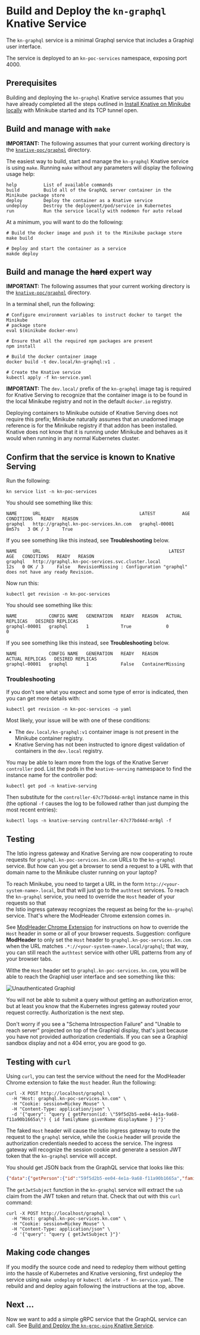# Build and Deploy the `kn-graphql` Knative Service

The `kn-graphql` service is a minimal Graphql service that includes a Graphiql user interface. 

The service is deployed to an `kn-poc-services` namespace, exposing port 4000.

## Prerequisites

Building and deploying the `kn-graphql` Knative service assumes that you have already completed all the steps 
outlined in [Install Knative on Minikube locally](Installation.md) with Minikube started and its TCP tunnel open.

## Build and manage with `make`

**IMPORTANT:** The following assumes that your current working directory is the [`knative-poc/graphql`](../graphql)
directory.

The easiest way to build, start and manage the `kn-graphql` Knative service is using `make`. Running `make` without any
parameters will display the following usage help:

```text
help          List of available commands
build         Build all of the GraphQL server container in the Minikube package store
deploy        Deploy the container as a Knative service
undeploy      Destroy the deployment/pod/service in Kubernetes
run           Run the service locally with nodemon for auto reload
```

At a minimum, you will want to do the following:

```shell
# Build the docker image and push it to the Minikube package store 
make build

# Deploy and start the container as a service
makde deploy
```

## Build and manage the ~~hard~~ expert way 

**IMPORTANT:** The following assumes that your current working directory is the [`knative-poc/graphql`](../kn-graphql)
directory.

In a terminal shell, run the following:

```shell
# Configure environment variables to instruct docker to target the Minikube
# package store
eval $(minikube docker-env)

# Ensure that all the required npm packages are present
npm install

# Build the docker container image
docker build -t dev.local/kn-graphql:v1 .

# Create the Knative service  
kubectl apply -f kn-service.yaml
```

**IMPORTANT:** The `dev.local/` prefix of the `kn-graphql` image tag is required for Knative Serving to recognize
that the container image is to be found in the local Minikube registry and not in the default `docker.io` registry.

Deploying containers to Minikube outside of Knative Serving does not require this prefix; Minikube naturally assumes
that an unadorned image reference is for the Minikube registry if that addon has been installed. Knative does not
know that it is running under Minikube and behaves as it would when running in any normal Kubernetes cluster.

## Confirm that the service is known to Knative Serving

Run the following:

```shell
kn service list -n kn-poc-services
```

You should see something like this:

```text
NAME      URL                                     LATEST          AGE     CONDITIONS   READY   REASON
graphql   http://graphql.kn-poc-services.kn.com   graphql-00001   8m57s   3 OK / 3     True
```

If you see something like this instead, see **Troubleshooting** below.

```text
NAME      URL                                                LATEST   AGE   CONDITIONS   READY   REASON
graphql   http://graphql.kn-poc-services.svc.cluster.local            12s   0 OK / 3     False   RevisionMissing : Configuration "graphql" does not have any ready Revision.
```

Now run this:

```shell
kubectl get revision -n kn-poc-services
```

You should see something like this:

```text
NAME            CONFIG NAME   GENERATION   READY   REASON   ACTUAL REPLICAS   DESIRED REPLICAS
graphql-00001   graphql       1            True             0                 0
```

If you see something like this instead, see **Troubleshooting** below.

```text
NAME            CONFIG NAME   GENERATION   READY   REASON             ACTUAL REPLICAS   DESIRED REPLICAS
graphql-00001   graphql       1            False   ContainerMissing
```

### Troubleshooting

If you don't see what you expect and some type of error is indicated, then you can get more details with:

```shell
kubectl get revision -n kn-poc-services -o yaml
```

Most likely, your issue will be with one of these conditions:

* The `dev.local/kn-graphql:v1` container image is not present in the Minikube container registry.
* Knative Serving has not been instructed to ignore digest validation of containers in the `dev.local` registry.

You may be able to learn more from the logs of the Knative Server `controller` pod. List the pods in the `knative-serving`
namespace to find the instance name for the controller pod:

```shell
kubectl get pod -n knative-serving
```

Then substitute for the `controller-67c77bd44d-mr8gl` instance name in this (the optional `-f` causes the log to be followed rather 
than just dumping the most recent entries):

```shell
kubectl logs -n knative-serving controller-67c77bd44d-mr8gl -f
```

## Testing

The Istio ingress gateway and Knative Serving are now cooperating to route requests for `graphql.kn-poc-services.kn.com` 
URLs to the `kn-graphql` service. But how can you get a browser to send a request to a URL with that domain name to 
the Minikube cluster running on your laptop? 

To reach Minikube, you need to target a URL in the form `http://<your-system-name>.local`, but that will just go to the 
`authtest` services. To reach the `kn-graphql` service, you need to override the `Host` header of your requests so that  
the Istio ingress gateway recognizes the request as being for the `kn-graphql` service. That's where the ModHeader 
Chrome extension comes in.

See [ModHeader Chrome Extension](modheader.md) for instructions on how to override the `Host` header in some or all of 
your browser requests. Suggestion: configure **ModHeader** to only set the `Host` header to `graphql.kn-poc-services.kn.com`
when the URL matches `.*://<your-system-name>.local/graphql`; that way, you can still reach the `authtest` service with
other URL patterns from any of your browser tabs.

Withe the `Host` header set to `graphql.kn-poc-services.kn.com`, you will be able to reach the Graphiql user interface
and see something like this:

![Unauthenticated Graphiql](graphiql-not-authorized.png)

You will not be able to submit a query without getting an authorization error, but at least you know that the Kubernetes
ingress gateway routed your request correctly. Authorization is the next step.

Don't worry if you see a "Schema Introspection Failure" and "Unable to reach server" projected on top of the Graphiql 
display, that's just because you have not provided authorization credentials. If you can see a Graphiql sandbox 
display and not a 404 error, you are good to go.

## Testing with `curl`

Using `curl`, you can test the service without the need for the ModHeader Chrome extension to fake the `Host` header. 
Run the following:

```shell
curl -X POST http://localhost/graphql \
  -H "Host: graphql.kn-poc-services.kn.com" \
  -H "Cookie: session=Mickey Mouse" \
  -H "Content-Type: application/json" \
  -d '{"query": "query { getPerson(id: \"59f5d2b5-ee04-4e1a-9a68-f11a90b1665a\") { id familyName givenName displayName } }"}'
```

The faked `Host` header will cause the Istio ingress gateway to route the request to the `graphql` service, while the
`Cookie` header will provide the authorization credentials needed to access the service. The ingress gateway will
recognize the session cookie and generate a session JWT token that the `kn-graphql` service will accept.

You should get JSON back from the GraphQL service that looks like this:

```json
{"data":{"getPerson":{"id":"59f5d2b5-ee04-4e1a-9a68-f11a90b1665a","familyName":"Potter","givenName":"Harry","displayName":"Harry Potter"}}}
```

The `getJwtSubject` function in the `kn-graphql` service will extract the `sub` claim from the JWT token and return
that. Check that out with this `curl` command:

```shell
curl -X POST http://localhost/graphql \
  -H "Host: graphql.kn-poc-services.kn.com" \
  -H "Cookie: session=Mickey Mouse" \
  -H "Content-Type: application/json" \
  -d '{"query": "query { getJwtSubject }"}'
```

## Making code changes

If you modify the source code and need to redeploy them without getting into the hassle of Kubernetes and Knative
versioning, first undeploy the service using `make undeploy` or `kubectl delete -f kn-service.yaml`. The rebuild and
and deploy again following the instructions at the top, above.

## Next ...

Now we want to add a simple gRPC service that the GraphQL service can call. See [Build and Deploy the `kn-grpc-ping` Knative Service](svc-grpc.md).
```

